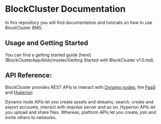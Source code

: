 # BlockCluster Documentation
In this repository you will find documentation and tutorials on how to use BlockCluster BMS.

## Usage and Getting Started
You can find a getting started guide [here](BlockClusterApp/blob/master/Getting Started with BlockCluster v1.0.md).

## API Reference:

BlockCluster provides REST APIs to interact with [Dynamo nodes](https://node.api.blockcluster.io), the [PaaS](https://platform.api.blockcluster.io) and [Hyperion](https://hyperion.api.blockcluster.io)

Dynamo node APIs let you create assets and streams, search, create and export accounts, interact with impulse server and so on. Hyperion APIs let you upload and share files. Whereas, platform APIs let you create, join and invite others to networks.

